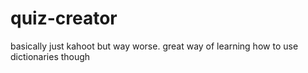 # quiz-creator
basically just kahoot but way worse. great way of learning how to use dictionaries though
